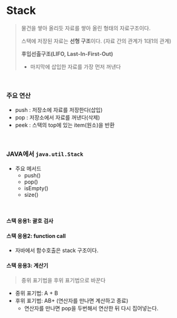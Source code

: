# Stack

> 물건을 쌓아 올리듯 자료를 쌓아 올린 형태의 자료구조이다.
>
> 스택에 저장된 자료는 **선형 구조**이다. (자료 간의 관계가 1대1의 관계)
>
> **후입선출구조(LIFO, Last-In-First-Out)**
>
> * 마지막에 삽입한 자료를 가장 먼저 꺼낸다

​       

### 주요 연산

* push : 저장소에 자료를 저장한다(삽입)
* pop : 저장소에서 자료를 꺼낸다(삭제)
* peek : 스택의 top에 있는 item(원소)을 반환

​       

### JAVA에서 ```java.util.Stack```

* 주요 메서드
  * push()
  * pop()
  * isEmpty()
  * size()

​        

#### 스택 응용1: 괄호 검사

#### 스택 응용2: function call

* 자바에서 함수호출은 stack 구조이다.

#### 스택 응용3: 계산기

> 중위 표기법을 후위 표기법으로 바꾼다

* 중위 표기법: A + B
* 후위 표기법: AB+ (연산자를 만나면 계산하고 종료)
  * 연산자를 만나면 pop을 두번해서 연산한 뒤 다시 집어넣는다.